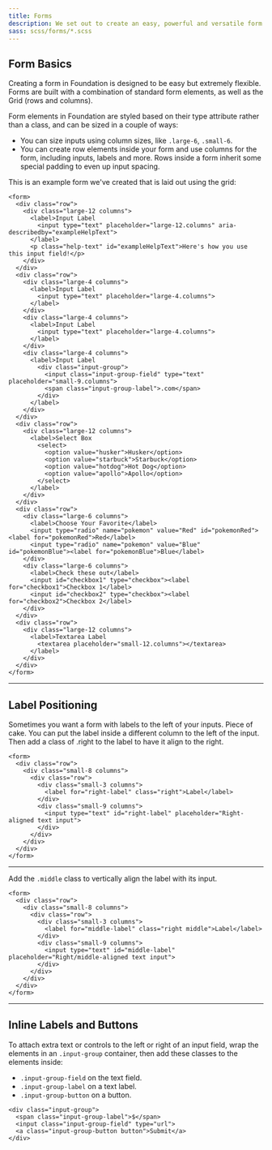 ```yaml
---
title: Forms
description: We set out to create an easy, powerful and versatile form layout system. A combination of form styles and the Foundation grid means you can do almost anything.
sass: scss/forms/*.scss
---
```


## Form Basics

Creating a form in Foundation is designed to be easy but extremely flexible. Forms are built with a combination of standard form elements, as well as the Grid (rows and columns).

Form elements in Foundation are styled based on their type attribute rather than a class, and can be sized in a couple of ways:

- You can size inputs using column sizes, like `.large-6`, `.small-6`.
- You can create row elements inside your form and use columns for the form, including inputs, labels and more. Rows inside a form inherit some special padding to even up input spacing.

This is an example form we've created that is laid out using the grid:

```html_example
<form>
  <div class="row">
    <div class="large-12 columns">
      <label>Input Label
        <input type="text" placeholder="large-12.columns" aria-describedby="exampleHelpText">
      </label>
      <p class="help-text" id="exampleHelpText">Here's how you use this input field!</p>
    </div>
  </div>
  <div class="row">
    <div class="large-4 columns">
      <label>Input Label
        <input type="text" placeholder="large-4.columns">
      </label>
    </div>
    <div class="large-4 columns">
      <label>Input Label
        <input type="text" placeholder="large-4.columns">
      </label>
    </div>
    <div class="large-4 columns">
      <label>Input Label
        <div class="input-group">
          <input class="input-group-field" type="text" placeholder="small-9.columns">
          <span class="input-group-label">.com</span>
        </div>
      </label>
    </div>
  </div>
  <div class="row">
    <div class="large-12 columns">
      <label>Select Box
        <select>
          <option value="husker">Husker</option>
          <option value="starbuck">Starbuck</option>
          <option value="hotdog">Hot Dog</option>
          <option value="apollo">Apollo</option>
        </select>
      </label>
    </div>
  </div>
  <div class="row">
    <div class="large-6 columns">
      <label>Choose Your Favorite</label>
      <input type="radio" name="pokemon" value="Red" id="pokemonRed"><label for="pokemonRed">Red</label>
      <input type="radio" name="pokemon" value="Blue" id="pokemonBlue"><label for="pokemonBlue">Blue</label>
    </div>
    <div class="large-6 columns">
      <label>Check these out</label>
      <input id="checkbox1" type="checkbox"><label for="checkbox1">Checkbox 1</label>
      <input id="checkbox2" type="checkbox"><label for="checkbox2">Checkbox 2</label>
    </div>
  </div>
  <div class="row">
    <div class="large-12 columns">
      <label>Textarea Label
        <textarea placeholder="small-12.columns"></textarea>
      </label>
    </div>
  </div>
</form>
```

---

## Label Positioning

Sometimes you want a form with labels to the left of your inputs. Piece of cake. You can put the label inside a different column to the left of the input. Then add a class of .right to the label to have it align to the right.

```html_example
<form>
  <div class="row">
    <div class="small-8 columns">
      <div class="row">
        <div class="small-3 columns">
          <label for="right-label" class="right">Label</label>
        </div>
        <div class="small-9 columns">
          <input type="text" id="right-label" placeholder="Right-aligned text input">
        </div>
      </div>
    </div>
  </div>
</form>
```

---

Add the `.middle` class to vertically align the label with its input.

```html_example
<form>
  <div class="row">
    <div class="small-8 columns">
      <div class="row">
        <div class="small-3 columns">
          <label for="middle-label" class="right middle">Label</label>
        </div>
        <div class="small-9 columns">
          <input type="text" id="middle-label" placeholder="Right/middle-aligned text input">
        </div>
      </div>
    </div>
  </div>
</form>
```

---

## Inline Labels and Buttons

To attach extra text or controls to the left or right of an input field, wrap the elements in an `.input-group` container, then add these classes to the elements inside:

- `.input-group-field` on the text field.
- `.input-group-label` on a text label.
- `.input-group-button` on a button.

```html_example
<div class="input-group">
  <span class="input-group-label">$</span>
  <input class="input-group-field" type="url">
  <a class="input-group-button button">Submit</a>
</div>
```
